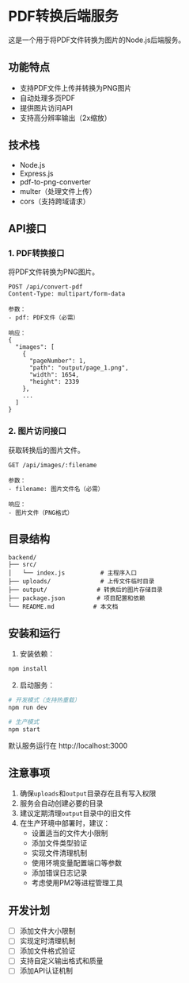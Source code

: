 # PDF转换后端服务

这是一个用于将PDF文件转换为图片的Node.js后端服务。

## 功能特点

- 支持PDF文件上传并转换为PNG图片
- 自动处理多页PDF
- 提供图片访问API
- 支持高分辨率输出（2x缩放）

## 技术栈

- Node.js
- Express.js
- pdf-to-png-converter
- multer（处理文件上传）
- cors（支持跨域请求）

## API接口

### 1. PDF转换接口

将PDF文件转换为PNG图片。

```
POST /api/convert-pdf
Content-Type: multipart/form-data

参数：
- pdf: PDF文件（必需）

响应：
{
  "images": [
    {
      "pageNumber": 1,
      "path": "output/page_1.png",
      "width": 1654,
      "height": 2339
    },
    ...
  ]
}
```

### 2. 图片访问接口

获取转换后的图片文件。

```
GET /api/images/:filename

参数：
- filename: 图片文件名（必需）

响应：
- 图片文件（PNG格式）
```

## 目录结构

```
backend/
├── src/
│   └── index.js          # 主程序入口
├── uploads/              # 上传文件临时目录
├── output/              # 转换后的图片存储目录
├── package.json         # 项目配置和依赖
└── README.md           # 本文档
```

## 安装和运行

1. 安装依赖：
```bash
npm install
```

2. 启动服务：
```bash
# 开发模式（支持热重载）
npm run dev

# 生产模式
npm start
```

默认服务运行在 http://localhost:3000

## 注意事项

1. 确保`uploads`和`output`目录存在且有写入权限
2. 服务会自动创建必要的目录
3. 建议定期清理`output`目录中的旧文件
4. 在生产环境中部署时，建议：
   - 设置适当的文件大小限制
   - 添加文件类型验证
   - 实现文件清理机制
   - 使用环境变量配置端口等参数
   - 添加错误日志记录
   - 考虑使用PM2等进程管理工具

## 开发计划

- [ ] 添加文件大小限制
- [ ] 实现定时清理机制
- [ ] 添加文件格式验证
- [ ] 支持自定义输出格式和质量
- [ ] 添加API认证机制 